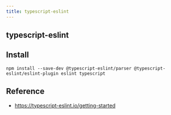 ```yaml
---
title: typescript-eslint
---
```


## typescript-eslint


## Install

```
npm install --save-dev @typescript-eslint/parser @typescript-eslint/eslint-plugin eslint typescript
```

## Reference
- https://typescript-eslint.io/getting-started

